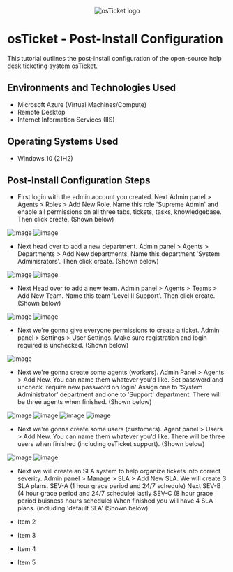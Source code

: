 <p align="center">
<img src="https://i.imgur.com/Clzj7Xs.png" alt="osTicket logo"/>
</p>

<h1>osTicket - Post-Install Configuration</h1>
This tutorial outlines the post-install configuration of the open-source help desk ticketing system osTicket.<br />

<h2>Environments and Technologies Used</h2>

- Microsoft Azure (Virtual Machines/Compute)
- Remote Desktop
- Internet Information Services (IIS)

<h2>Operating Systems Used </h2>

- Windows 10</b> (21H2)

<h2>Post-Install Configuration Steps</h2>

- First login with the admin account you created. Next Admin panel > Agents > Roles > Add New Role. Name this role 'Supreme Admin' and enable all permissions on all three tabs, tickets, tasks, knowledgebase. Then click create. (Shown below)

 ![image](https://github.com/calebstreight/post-install-config/assets/162412951/30932eed-b0b9-49bc-bf46-e27e9b788ea0)
 ![image](https://github.com/calebstreight/post-install-config/assets/162412951/18d5cf4a-49bc-45d2-951c-1207566697a1)


- Next head over to add a new department. Admin panel > Agents > Departments > Add New departments. Name this department 'System Adminisrators'. Then click create. (Shown below)

![image](https://github.com/calebstreight/post-install-config/assets/162412951/3b66770a-de69-4fbe-8f55-686fbfcf5aea)
![image](https://github.com/calebstreight/post-install-config/assets/162412951/c2b153ee-5b1f-4f95-a3e6-d1412a5bf439)


- Next Head over to add a new team. Admin panel > Agents > Teams > Add New Team. Name this team 'Level II Support'. Then click create. (Shown below)

![image](https://github.com/calebstreight/post-install-config/assets/162412951/2cc62814-739d-4744-a03b-5f740fd119fd)
![image](https://github.com/calebstreight/post-install-config/assets/162412951/f84c6c54-5374-4dfd-96f1-a42cf757d938)


- Next we're gonna give everyone permissions to create a ticket. Admin panel > Settings > User Settings. Make sure registration and login required is unchecked. (Shown below)

 ![image](https://github.com/calebstreight/post-install-config/assets/162412951/54f4c9c1-450d-4ca4-b774-f4bd43be65fc)


- Next we're gonna create some agents (workers). Admin Panel > Agents > Add New. You can name them whatever you'd like. Set password and uncheck 'require new password on login' Assign one to 'System Administrator' department and one to 'Support' department. There will be three agents when finished. (Shown below)

![image](https://github.com/calebstreight/post-install-config/assets/162412951/9bfda319-2cb5-44c6-a1df-650f97232a96)
![image](https://github.com/calebstreight/post-install-config/assets/162412951/a39bbd9e-f11b-4143-b898-a1aa10b8a775)
![image](https://github.com/calebstreight/post-install-config/assets/162412951/6801ec11-456c-45b5-8e3d-fc498eae8224)
![image](https://github.com/calebstreight/post-install-config/assets/162412951/3bbfde2f-1279-4b16-8237-5e35dd9415ba)


- Next we're gonna create some users (customers). Agent panel > Users > Add New. You can name them whatever you'd like. There will be three users when finished (including osTicket support). (Shown below)

![image](https://github.com/calebstreight/post-install-config/assets/162412951/3ef26ecf-52c0-42ce-87d9-dc527a369889)
![image](https://github.com/calebstreight/post-install-config/assets/162412951/866736d5-2e11-43a1-baf9-98721be5d230)


- Next we will create an SLA system to help organize tickets into correct severity. Admin panel > Manage > SLA > Add New SLA. We will create 3 SLA plans. SEV-A (1 hour grace period and 24/7 schedule) Next SEV-B (4 hour grace period and 24/7 schedule) lastly SEV-C (8 hour grace period buisness hours schedule) When finished you will have 4 SLA plans. (including 'default SLA' (Shown below)


- Item 2
- Item 3
- Item 4
- Item 5
